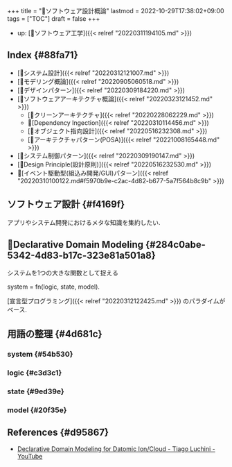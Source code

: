 +++
title = "📝ソフトウェア設計概論"
lastmod = 2022-10-29T17:38:02+09:00
tags = ["TOC"]
draft = false
+++

-   up: [📁ソフトウェア工学]({{< relref "20220311194105.md" >}})


## Index {#88fa71}

-   [📝システム設計]({{< relref "20220312121007.md" >}})
-   [📝モデリング概論]({{< relref "20220905060518.md" >}})
-   [📝デザインパターン]({{< relref "20220309184220.md" >}})
-   [📝ソフトウェアアーキテクチャ概論]({{< relref "20220323121452.md" >}})
    -   [📝クリーンアーキテクチャ]({{< relref "20220228062229.md" >}})
    -   📝[Dependency Ingection]({{< relref "20220310114456.md" >}})
    -   [📝オブジェクト指向設計]({{< relref "20220516232308.md" >}})
    -   [📝アーキテクチャパターン(POSA)]({{< relref "20221008165448.md" >}})
-   [📝システム制御パターン]({{< relref "20220309190147.md" >}})
-   [📝Design Principle(設計原則)]({{< relref "20220516232530.md" >}})
-   📝[イベント駆動型(組込み開発/GUI)パターン]({{< relref "20220310100122.md#f5970b9e-c2ac-4d82-b677-5a7f564b8c9b" >}})


## ソフトウェア設計 {#f4169f}

アプリやシステム開発におけるメタな知識を集約したい.


## 📝Declarative Domain Modeling {#284c0abe-5342-4d83-b17c-323e81a501a8}

システムを1つの大きな関数として捉える

system = fn(logic, state, model).

[宣言型プログラミング]({{< relref "20220312122425.md" >}}) のパラダイムがベース.


## 用語の整理 {#4d681c}


### system {#54b530}


### logic {#c3d3c1}


### state {#9ed39e}


### model {#20f35e}


## References {#d95867}

-   [Declarative Domain Modeling for Datomic Ion/Cloud - Tiago Luchini - YouTube](https://www.youtube.com/watch?v=EDojA_fahvM&t=338)
